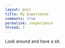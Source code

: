 ```yaml
---
layout: post
title: My Experience
comments: true
permalink: /experience
thread: 1
---
```


Look around and have a sit.
